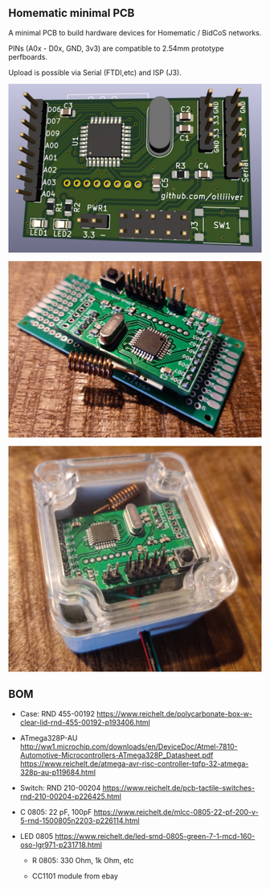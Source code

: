 
## Homematic minimal PCB

A minimal PCB to build hardware devices for Homematic / BidCoS networks.

PINs (A0x - D0x, GND, 3v3) are compatible to 2.54mm prototype perfboards.

Upload is possible via Serial (FTDI,etc) and ISP (J3).

![RENDERED](/image1.jpg)

![PHOTO](/image3.jpg)

![PHOTO](/image2.jpg)

## BOM

- Case: RND 455-00192
  https://www.reichelt.de/polycarbonate-box-w-clear-lid-rnd-455-00192-p193406.html

- ATmega328P-AU
  http://ww1.microchip.com/downloads/en/DeviceDoc/Atmel-7810-Automotive-Microcontrollers-ATmega328P_Datasheet.pdf
  https://www.reichelt.de/atmega-avr-risc-controller-tqfp-32-atmega-328p-au-p119684.html
  
- Switch: RND 210-00204
  https://www.reichelt.de/pcb-tactile-switches-rnd-210-00204-p226425.html
  
- C 0805: 22 pF, 100pF
  https://www.reichelt.de/mlcc-0805-22-pf-200-v-5-rnd-1500805n2203-p226114.html
    
- LED 0805
  https://www.reichelt.de/led-smd-0805-green-7-1-mcd-160-oso-lgr971-p231718.html

  - R 0805: 330 Ohm, 1k Ohm, etc

  - CC1101 module from ebay